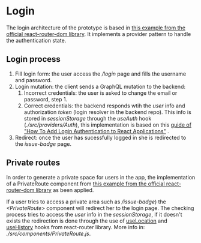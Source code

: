 # Login

The login architecture of the prototype is based in [this example from the official react-router-dom library](https://codesandbox.io/s/beautiful-voice-lnhek?from-embed=&file=/example.js:3668-3690). It implements a provider pattern to handle the authentication state.

## Login process

1. Fill login form: the user access the _/login_ page and fills the username and password.
2. Login mutation: the client sends a GraphQL mutation to the backend:
    1. Incorrect credentials: the user is asked to change the email or password, step 1.
    2. Correct credentials: the backend responds wtih the _user_ info and authorization _token_ (login resolver in the backend repo). This info is stored in _sessionStorage_ through the _useAuth_ hook (_./src/providers/Auth_), this implementation is based on this [guide of "How To Add Login Authentication to React Applications"](https://www.digitalocean.com/community/tutorials/how-to-add-login-authentication-to-react-applications) .
3. Redirect: once the user has sucessfully logged in she is redirected to the _issue-badge_ page.

## Private routes

In order to generate a private space for users in the app, the implementation of a PrivateRoute component from [this example from the official react-router-dom library](https://codesandbox.io/s/beautiful-voice-lnhek?from-embed=&file=/example.js:3668-3690) as been applied. 
      
If a user tries to access a private area such as _/issue-badge_) the _<PrivateRoute\>_ component will redirect her to the login page. The checking process tries to access the _user_ info in the _sessionStorage_, if it doesn't exists the redirection is done through the use of [useLocation](https://reactrouter.com/web/api/Hooks/uselocation) and [useHistory](https://reactrouter.com/web/api/Hooks/usehistory) hooks from react-router library. More info in: _./src/components/PrivateRoute.js_.